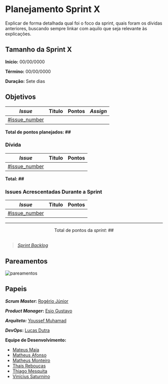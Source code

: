 # Planejamento Sprint X

Explicar de forma detalhada qual foi o foco da sprint, quais foram os dívidas anteriores, buscando sempre linkar com aquilo que seja relevante às explicações.

## Tamanho da Sprint X

**Início:** 00/00/0000

**Término:** 00/00/0000

**Duração:** Sete dias

## Objetivos

<div class="full-width">

|     *Issue*      | Titulo |    Pontos   |     *Assign*     |
|:----------------:|:------:|:-----------:|:----------------:|
| [#issue_number](https://github.com/fga-eps-mds/EPS-2020-2-G1/issues/issue_number) |  |  |  |
</div>

<b>Total de pontos planejados: ##</b>  

### Dívida

|     *Issue*      | Titulo |    Pontos   |
|:----------------:|:------:|:-----------:|
| [#issue_number](https://github.com/fga-eps-mds/EPS-2020-2-G1/issues/issue_number) |  |  |

<b>Total: ##</b> 

### Issues Acrescentadas Durante a Sprint  

|     *Issue*      | Titulo |    Pontos   |
|:----------------:|:------:|:-----------:|
| [#issue_number](https://github.com/fga-eps-mds/EPS-2020-2-G1/issues/issue_number) |  |  |
***

<div style="text-align: center"> Total de pontos da <i>sprint</i>: ## </div> <br>

<!---Colocar no link abaixo as issues alocadas no milestone da Sprint--->
> [_Sprint_ _Backlog_](https://github.com/)  

## Pareamentos

![pareamentos](../../../assets/img/sprint_number/pareamentos.png)

## Papeis

***Scrum Master*:** [Rogério Júnior](https://github.com/rogerioo)

***Product Manager*:** [Esio Gustavo](https://github.com/EsioFreitas)

***Arquiteto:*** [Youssef Muhamad](https://github.com/youssef-md)

***DevOps*:** [Lucas Dutra](https://github.com/lucasdutraf)

**Equipe de Desenvolvimento:**

- [Mateus Maia](https://github.com/mateuscunhamaia)
- [Matheus Afonso](https://github.com/Matheusafonsouza)
- [Matheus Monteiro](https://github.com/matheusyanmonteiro)
- [Thais Rebouças](https://github.com/Thais-ra)
- [Thiago Mesquita](https://github.com/thiagompc)
- [Vinícius Saturnino](https://github.com/viniciussaturnino)